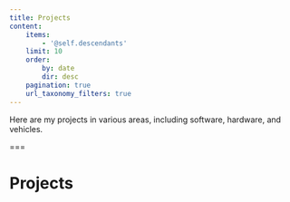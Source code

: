 ```yaml
---
title: Projects
content:
    items:
        - '@self.descendants'
    limit: 10
    order:
        by: date
        dir: desc
    pagination: true
    url_taxonomy_filters: true
---
```


Here are my projects in various areas, including software, hardware, and vehicles.

===

# Projects

